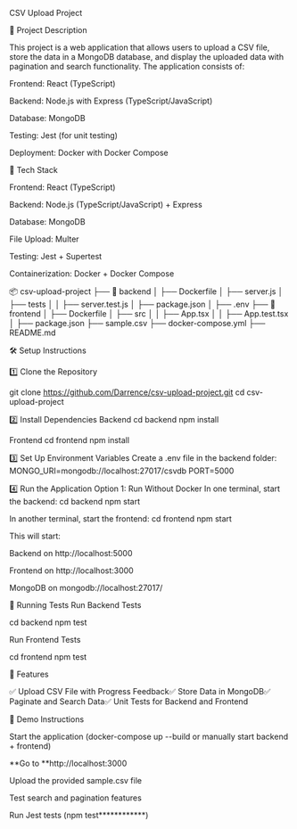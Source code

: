 CSV Upload Project

📌 Project Description

This project is a web application that allows users to upload a CSV file, store the data in a MongoDB database, and display the uploaded data with pagination and search functionality. The application consists of:

Frontend: React (TypeScript)

Backend: Node.js with Express (TypeScript/JavaScript)

Database: MongoDB

Testing: Jest (for unit testing)

Deployment: Docker with Docker Compose

🚀 Tech Stack

Frontend: React (TypeScript)

Backend: Node.js (TypeScript/JavaScript) + Express

Database: MongoDB

File Upload: Multer

Testing: Jest + Supertest

Containerization: Docker + Docker Compose

📦 csv-upload-project
├── 📂 backend
│   ├── Dockerfile
│   ├── server.js
│   ├── tests
│   │   ├── server.test.js
│   ├── package.json
│   ├── .env
├── 📂 frontend
│   ├── Dockerfile
│   ├── src
│   │   ├── App.tsx
│   │   ├── App.test.tsx
│   ├── package.json
├── sample.csv
├── docker-compose.yml
├── README.md

🛠️ Setup Instructions

1️⃣ Clone the Repository

git clone https://github.com/Darrence/csv-upload-project.git
cd csv-upload-project

2️⃣ Install Dependencies
Backend
cd backend
npm install

Frontend
cd frontend
npm install

3️⃣ Set Up Environment Variables
Create a .env file in the backend folder:
MONGO_URI=mongodb://localhost:27017/csvdb
PORT=5000

4️⃣ Run the Application
Option 1: Run Without Docker
In one terminal, start the backend:
cd backend
npm start

In another terminal, start the frontend:
cd frontend
npm start

This will start:

Backend on http://localhost:5000

Frontend on http://localhost:3000

MongoDB on mongodb://localhost:27017/

🧪 Running Tests
Run Backend Tests

cd backend
npm test

Run Frontend Tests

cd frontend
npm test

📝 Features

✅ Upload CSV File with Progress Feedback✅ Store Data in MongoDB✅ Paginate and Search Data✅ Unit Tests for Backend and Frontend

📌 Demo Instructions

Start the application (docker-compose up --build or manually start backend + frontend)

**Go to **http://localhost:3000

Upload the provided sample.csv file

Test search and pagination features

Run Jest tests (npm test************)
